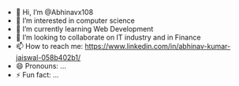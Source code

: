 - 👋 Hi, I’m @Abhinavx108
- 👀 I’m interested in computer science
- 🌱 I’m currently learning Web Development
- 💞️ I’m looking to collaborate on IT industry and in Finance
- 📫 How to reach me: https://www.linkedin.com/in/abhinav-kumar-jaiswal-058b402b1/
- 😄 Pronouns: ...
- ⚡ Fun fact: ...

<!---
Abhinavx108/Abhinavx108 is a ✨ special ✨ repository because its `README.md` (this file) appears on your GitHub profile.
You can click the Preview link to take a look at your changes.
--->
